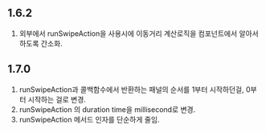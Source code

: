 
## 1.6.2 

1. 외부에서 runSwipeAction을 사용시에 이동거리 계산로직을 컴포넌트에서 알아서 하도록 간소화.

## 1.7.0

1. runSwipeAction과 콜백함수에서 반환하는 패널의 순서를 1부터 시작하던걸, 0부터 시작하는 걸로 변경.
2. runSwipeAction 의 duration time을 millisecond로 변경. 
3. runSwipeAction 메서드 인자를 단순하게 줄임.

